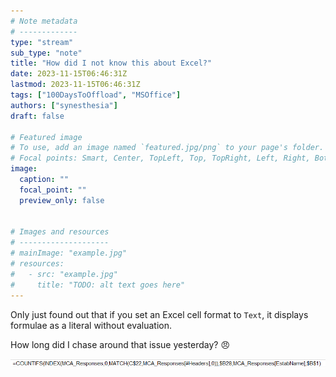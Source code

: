 ```yaml
---
# Note metadata
# -------------
type: "stream"
sub_type: "note"
title: "How did I not know this about Excel?"
date: 2023-11-15T06:46:31Z
lastmod: 2023-11-15T06:46:31Z
tags: ["100DaysToOffload", "MSOffice"]
authors: ["synesthesia"]
draft: false

# Featured image
# To use, add an image named `featured.jpg/png` to your page's folder.
# Focal points: Smart, Center, TopLeft, Top, TopRight, Left, Right, BottomLeft, Bottom, BottomRight.
image:
  caption: ""
  focal_point: ""
  preview_only: false


# Images and resources
# --------------------
# mainImage: "example.jpg"
# resources:
#   - src: "example.jpg"
#     title: "TODO: alt text goes here"
---
```

Only just found out that if you set an Excel cell format to `Text`, it displays formulae as a literal without evaluation.

How long did I chase around that issue yesterday?  😠


![](./2023-11-15_06-47-55.png)
